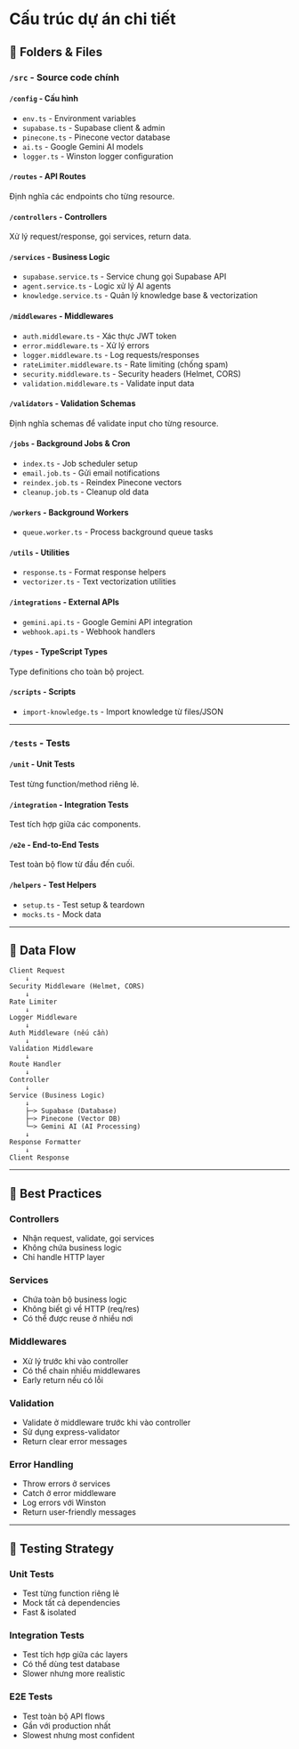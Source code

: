 # Cấu trúc dự án chi tiết

## 📁 Folders & Files

### `/src` - Source code chính

#### `/config` - Cấu hình

- `env.ts` - Environment variables
- `supabase.ts` - Supabase client & admin
- `pinecone.ts` - Pinecone vector database
- `ai.ts` - Google Gemini AI models
- `logger.ts` - Winston logger configuration

#### `/routes` - API Routes

Định nghĩa các endpoints cho từng resource.

#### `/controllers` - Controllers

Xử lý request/response, gọi services, return data.

#### `/services` - Business Logic

- `supabase.service.ts` - Service chung gọi Supabase API
- `agent.service.ts` - Logic xử lý AI agents
- `knowledge.service.ts` - Quản lý knowledge base & vectorization

#### `/middlewares` - Middlewares

- `auth.middleware.ts` - Xác thực JWT token
- `error.middleware.ts` - Xử lý errors
- `logger.middleware.ts` - Log requests/responses
- `rateLimiter.middleware.ts` - Rate limiting (chống spam)
- `security.middleware.ts` - Security headers (Helmet, CORS)
- `validation.middleware.ts` - Validate input data

#### `/validators` - Validation Schemas

Định nghĩa schemas để validate input cho từng resource.

#### `/jobs` - Background Jobs & Cron

- `index.ts` - Job scheduler setup
- `email.job.ts` - Gửi email notifications
- `reindex.job.ts` - Reindex Pinecone vectors
- `cleanup.job.ts` - Cleanup old data

#### `/workers` - Background Workers

- `queue.worker.ts` - Process background queue tasks

#### `/utils` - Utilities

- `response.ts` - Format response helpers
- `vectorizer.ts` - Text vectorization utilities

#### `/integrations` - External APIs

- `gemini.api.ts` - Google Gemini API integration
- `webhook.api.ts` - Webhook handlers

#### `/types` - TypeScript Types

Type definitions cho toàn bộ project.

#### `/scripts` - Scripts

- `import-knowledge.ts` - Import knowledge từ files/JSON

---

### `/tests` - Tests

#### `/unit` - Unit Tests

Test từng function/method riêng lẻ.

#### `/integration` - Integration Tests

Test tích hợp giữa các components.

#### `/e2e` - End-to-End Tests

Test toàn bộ flow từ đầu đến cuối.

#### `/helpers` - Test Helpers

- `setup.ts` - Test setup & teardown
- `mocks.ts` - Mock data

---

## 🔄 Data Flow

```
Client Request
    ↓
Security Middleware (Helmet, CORS)
    ↓
Rate Limiter
    ↓
Logger Middleware
    ↓
Auth Middleware (nếu cần)
    ↓
Validation Middleware
    ↓
Route Handler
    ↓
Controller
    ↓
Service (Business Logic)
    ↓
    ├─> Supabase (Database)
    ├─> Pinecone (Vector DB)
    └─> Gemini AI (AI Processing)
    ↓
Response Formatter
    ↓
Client Response
```

---

## 🎯 Best Practices

### Controllers

- Nhận request, validate, gọi services
- Không chứa business logic
- Chỉ handle HTTP layer

### Services

- Chứa toàn bộ business logic
- Không biết gì về HTTP (req/res)
- Có thể được reuse ở nhiều nơi

### Middlewares

- Xử lý trước khi vào controller
- Có thể chain nhiều middlewares
- Early return nếu có lỗi

### Validation

- Validate ở middleware trước khi vào controller
- Sử dụng express-validator
- Return clear error messages

### Error Handling

- Throw errors ở services
- Catch ở error middleware
- Log errors với Winston
- Return user-friendly messages

---

## 🧪 Testing Strategy

### Unit Tests

- Test từng function riêng lẻ
- Mock tất cả dependencies
- Fast & isolated

### Integration Tests

- Test tích hợp giữa các layers
- Có thể dùng test database
- Slower nhưng more realistic

### E2E Tests

- Test toàn bộ API flows
- Gần với production nhất
- Slowest nhưng most confident
